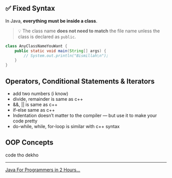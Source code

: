 ## ✅ Fixed Syntax

In Java, **everything must be inside a class**.  
> 💡 The class name **does not need to match** the file name unless the class is declared as `public`.

```java
class AnyClassNameYouWant {
    public static void main(String[] args) {
        // System.out.println("Bismillah\n");
    }
}
```

## Operators, Conditional Statements & Iterators
- add two numbers (i know)
- divide, remainder is same as c++
- &&, || is same as c++
- if-else same as c++
- Indentation doesn’t matter to the compiler — but use it to make your code pretty
- do-while, while, for-loop is similar with c++ syntax

## OOP Concepts
code tho dekho

---

[Java For Programmers in 2 Hours...](https://www.youtube.com/watch?v=A0pu92-pYhE)